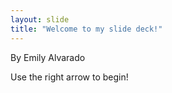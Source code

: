 ```yaml
---
layout: slide
title: "Welcome to my slide deck!"
---
```

By Emily Alvarado


Use the right arrow to begin!


